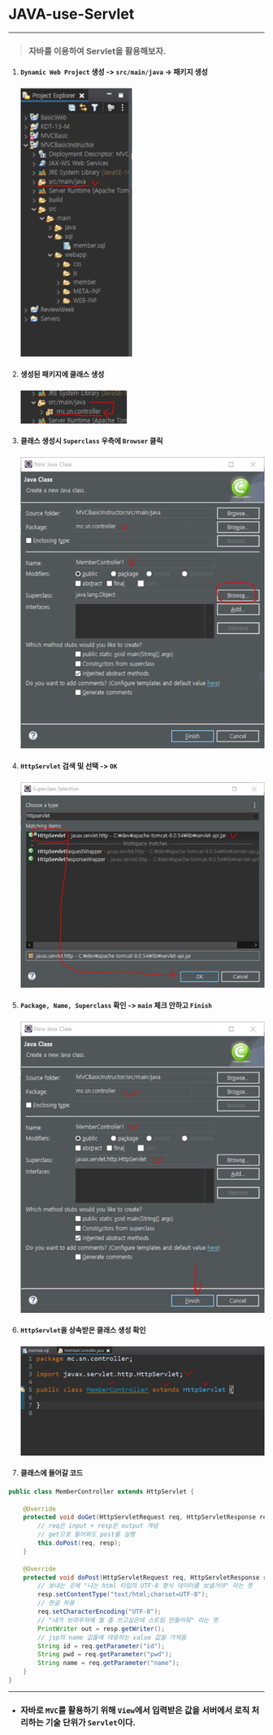 # JAVA-use-Servlet

***

> ### 자바를 이용하여 Servlet을 활용해보자.

1. ####  `Dynamic Web Project` 생성 -> `src/main/java` -> 패키지 생성

     ### <img src="md-images/mvc1.JPG" alt="1" style="zoom:80%;" />




2. ####  생성된 패키지에  클래스 생성

     ### <img src="md-images/mvc2.JPG" alt="2" style="zoom:80%;" />




3. #### 클래스 생성시 `Superclass` 우측에 `Browser` 클릭

     ### <img src="md-images/mvc3.JPG" alt="3" style="zoom:80%;" />




4. ####  `HttpServlet` 검색 및 선택 -> `OK`

     ### <img src="md-images/mvc4.JPG" alt="4" style="zoom:80%;" />




5. #### `Package, Name, Superclass` 확인 -> `main` 체크 안하고 `Finish`

     ### <img src="md-images/mvc5.JPG" alt="5" style="zoom:80%;" />




6. ####  `HttpServlet`을 상속받은 클래스 생성 확인

     ### <img src="md-images/mvc6.JPG" alt="6" style="zoom:80%;" />



7. #### 클래스에 들어갈 코드
```java
public class MemberController extends HttpServlet {

	@Override
	protected void doGet(HttpServletRequest req, HttpServletResponse resp) throws ServletException, IOException {
		// req은 input + resp은 output 개념
		// get으로 들어와도 post를 실행
		this.doPost(req, resp);
	}

	@Override
	protected void doPost(HttpServletRequest req, HttpServletResponse resp) throws ServletException, IOException {
		// 보내는 곳에 "나는 html 타입의 UTF-8 형식 데이터를 보낼거야" 라는 뜻
		resp.setContentType("text/html;charset=UTF-8");
		// 한글 허용
		req.setCharacterEncoding("UTF-8");
		// "내가 브라우저에 뭘 좀 쓰고싶은데 스트림 만들어줘" 라는 뜻
		PrintWriter out = resp.getWriter();
		// jsp의 name 값들에 대응하는 value 값을 가져옴
		String id = req.getParameter("id");
		String pwd = req.getParameter("pwd");
		String name = req.getParameter("name");   
    }
}
```




***



* ### 자바로 `MVC`를 활용하기 위해 `View`에서 입력받은 값을 서버에서 로직 처리하는 기술 단위가 `Servlet`이다.